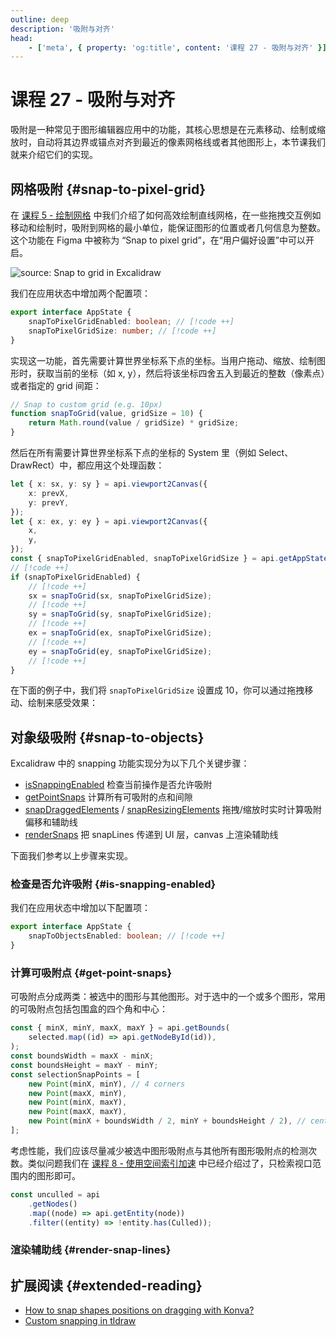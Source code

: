 ```yaml
---
outline: deep
description: '吸附与对齐'
head:
    - ['meta', { property: 'og:title', content: '课程 27 - 吸附与对齐' }]
---
```


<script setup>
import SnapToPixelGrid from '../../components/SnapToPixelGrid.vue'
</script>

# 课程 27 - 吸附与对齐

吸附是一种常见于图形编辑器应用中的功能，其核心思想是在元素移动、绘制或缩放时，自动将其边界或锚点对齐到最近的像素网格线或者其他图形上，本节课我们就来介绍它们的实现。

## 网格吸附 {#snap-to-pixel-grid}

在 [课程 5 - 绘制网格] 中我们介绍了如何高效绘制直线网格，在一些拖拽交互例如移动和绘制时，吸附到网格的最小单位，能保证图形的位置或者几何信息为整数。这个功能在 Figma 中被称为 “Snap to pixel grid”，在“用户偏好设置”中可以开启。

![source: [Snap to grid in Excalidraw] ](https://user-images.githubusercontent.com/490574/85198268-4ff5f300-b322-11ea-897e-602ef5936995.gif)

我们在应用状态中增加两个配置项：

```ts
export interface AppState {
    snapToPixelGridEnabled: boolean; // [!code ++]
    snapToPixelGridSize: number; // [!code ++]
}
```

实现这一功能，首先需要计算世界坐标系下点的坐标。当用户拖动、缩放、绘制图形时，获取当前的坐标（如 x, y），然后将该坐标四舍五入到最近的整数（像素点）或者指定的 grid 间距：

```ts
// Snap to custom grid (e.g. 10px)
function snapToGrid(value, gridSize = 10) {
    return Math.round(value / gridSize) * gridSize;
}
```

然后在所有需要计算世界坐标系下点的坐标的 System 里（例如 Select、DrawRect）中，都应用这个处理函数：

```ts
let { x: sx, y: sy } = api.viewport2Canvas({
    x: prevX,
    y: prevY,
});
let { x: ex, y: ey } = api.viewport2Canvas({
    x,
    y,
});
const { snapToPixelGridEnabled, snapToPixelGridSize } = api.getAppState(); // [!code ++]
// [!code ++]
if (snapToPixelGridEnabled) {
    // [!code ++]
    sx = snapToGrid(sx, snapToPixelGridSize);
    // [!code ++]
    sy = snapToGrid(sy, snapToPixelGridSize);
    // [!code ++]
    ex = snapToGrid(ex, snapToPixelGridSize);
    // [!code ++]
    ey = snapToGrid(ey, snapToPixelGridSize);
    // [!code ++]
}
```

在下面的例子中，我们将 `snapToPixelGridSize` 设置成 10，你可以通过拖拽移动、绘制来感受效果：

<SnapToPixelGrid />

## 对象级吸附 {#snap-to-objects}

Excalidraw 中的 snapping 功能实现分为以下几个关键步骤：

-   [isSnappingEnabled] 检查当前操作是否允许吸附
-   [getPointSnaps] 计算所有可吸附的点和间隙
-   [snapDraggedElements] / [snapResizingElements] 拖拽/缩放时实时计算吸附偏移和辅助线
-   [renderSnaps] 把 snapLines 传递到 UI 层，canvas 上渲染辅助线

下面我们参考以上步骤来实现。

### 检查是否允许吸附 {#is-snapping-enabled}

我们在应用状态中增加以下配置项：

```ts
export interface AppState {
    snapToObjectsEnabled: boolean; // [!code ++]
}
```

### 计算可吸附点 {#get-point-snaps}

可吸附点分成两类：被选中的图形与其他图形。对于选中的一个或多个图形，常用的可吸附点包括包围盒的四个角和中心：

```ts
const { minX, minY, maxX, maxY } = api.getBounds(
    selected.map((id) => api.getNodeById(id)),
);
const boundsWidth = maxX - minX;
const boundsHeight = maxY - minY;
const selectionSnapPoints = [
    new Point(minX, minY), // 4 corners
    new Point(maxX, minY),
    new Point(minX, maxY),
    new Point(maxX, maxY),
    new Point(minX + boundsWidth / 2, minY + boundsHeight / 2), // center
];
```

考虑性能，我们应该尽量减少被选中图形吸附点与其他所有图形吸附点的检测次数。类似问题我们在 [课程 8 - 使用空间索引加速] 中已经介绍过了，只检索视口范围内的图形即可。

```ts
const unculled = api
    .getNodes()
    .map((node) => api.getEntity(node))
    .filter((entity) => !entity.has(Culled));
```

### 渲染辅助线 {#render-snap-lines}

## 扩展阅读 {#extended-reading}

-   [How to snap shapes positions on dragging with Konva?]
-   [Custom snapping in tldraw]

[课程 5 - 绘制网格]: /zh/guide/lesson-005
[How to snap shapes positions on dragging with Konva?]: https://konvajs.org/docs/sandbox/Objects_Snapping.html
[Snap to grid in Excalidraw]: https://github.com/excalidraw/excalidraw/issues/521
[Custom snapping in tldraw]: https://tldraw.dev/examples/bounds-snapping-shape
[isSnappingEnabled]: https://github.com/excalidraw/excalidraw/blob/master/packages/excalidraw/snapping.ts#L162C14-L162C31
[getPointSnaps]: https://github.com/excalidraw/excalidraw/blob/master/packages/excalidraw/snapping.ts#L636
[snapDraggedElements]: https://github.com/excalidraw/excalidraw/blob/master/packages/excalidraw/snapping.ts#L692
[snapResizingElements]: https://github.com/excalidraw/excalidraw/blob/master/packages/excalidraw/snapping.ts#L1108C14-L1108C34
[renderSnaps]: https://github.com/excalidraw/excalidraw/blob/master/packages/excalidraw/renderer/renderSnaps.ts
[课程 8 - 使用空间索引加速]: /zh/guide/lesson-008#using-spatial-indexing
